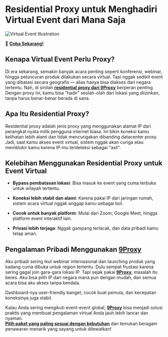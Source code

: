 # Residential Proxy untuk Menghadiri Virtual Event dari Mana Saja

![Virtual Event Illustration](https://outsnapped.com/wp-content/uploads/2021/10/eventmobi__illustration-onsite-virtual-hybrid-e1584307881738-1024x589-1.png)

🌱 **[Coba Sekarang!](https://9proxyofficial.short.gy/github-pricing-nathan275)**

## Kenapa Virtual Event Perlu Proxy?

Di era sekarang, semakin banyak acara penting seperti konferensi, webinar, hingga peluncuran produk dilakukan secara virtual. Tapi nggak sedikit event yang dibatasi secara geografis — alias hanya bisa diakses dari negara tertentu. Nah, di sinilah **[residential proxy dari 9Proxy](https://9proxyofficial.short.gy/github-homepage-nathan275)** berperan penting. Dengan proxy ini, kamu bisa “hadir” seolah-olah dari lokasi yang diizinkan, tanpa harus benar-benar berada di sana.

## Apa Itu Residential Proxy?

Residential proxy adalah jenis proxy yang menggunakan alamat IP dari perangkat nyata milik pengguna internet biasa. Ini bikin koneksi kamu kelihatan lebih alami dan tidak mencurigakan dibanding datacenter proxy. Jadi, saat kamu akses event virtual, sistem nggak akan curiga atau memblokir kamu karena IP-mu terdeteksi sebagai "asli".

## Kelebihan Menggunakan Residential Proxy untuk Event Virtual

- **Bypass pembatasan lokasi**: Bisa masuk ke event yang cuma terbuka untuk wilayah tertentu.

- **Koneksi lebih stabil dan alami**: Karena pakai IP dari jaringan rumah, sistem acara virtual nggak anggap kamu sebagai bot.

- **Cocok untuk banyak platform**: Mulai dari Zoom, Google Meet, hingga platform event interaktif lain.

- **Privasi lebih terjaga**: Nggak gampang terlacak, dan data pribadi kamu tetap aman.

## Pengalaman Pribadi Menggunakan **[9Proxy](https://9proxyofficial.short.gy/github-homepage-nathan275)**

Aku pribadi sering ikut webinar internasional dan launching produk yang kadang cuma dibuka untuk region tertentu. Dulu sempat frustasi karena sering gagal join gara-gara lokasi IP. Tapi sejak pakai **[9Proxy](https://9proxyofficial.short.gy/github-homepage-nathan275)**, masalah itu beres. Aku bisa pilih IP dari negara mana pun dengan mudah, dan semua acara bisa aku akses tanpa kendala.

Dashboard-nya user-friendly banget, cocok buat pemula, dan kecepatan koneksinya juga stabil.

Kalau Anda sering mengikuti event-event global, **[9Proxy](https://9proxyofficial.short.gy/github-homepage-nathan275)** bisa menjadi solusi praktis yang membuat pengalaman virtual Anda jauh lebih lancar dan nyaman.  
**[Pilih paket yang paling sesuai dengan kebutuhan](https://9proxyofficial.short.gy/github-pricing-nathan275)** dan temukan beragam penawaran menarik yang sayang untuk dilewatkan!
